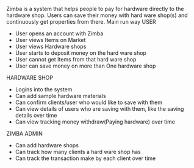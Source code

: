 Zimba is a system that helps people to pay for hardware directly to the hardware shop. Users can save their money with hard ware shop(s) and continuously get properties from there.
Main run way
USER
-	User opens an account with Zimba
-	User views Items on Market
-	User views Hardware shops
-	User starts to deposit money on the hard ware shop
-	User cannot get Items from that hard ware shop
-	User can save money on more than One hardware shop

HARDWARE SHOP
-	Logins into the system
-	Can add sample hardware materials
-	Can confirm clients/user who would like to save with them
-	Can view details of users who are saving with them, like the saving details over time
-	Can view tracking money withdraw(Paying hardware) over time





ZIMBA ADMIN
-	Can add hardware shops
-	Can track how many clients a hard ware shop has
-	Can track the transaction make by each client over time
